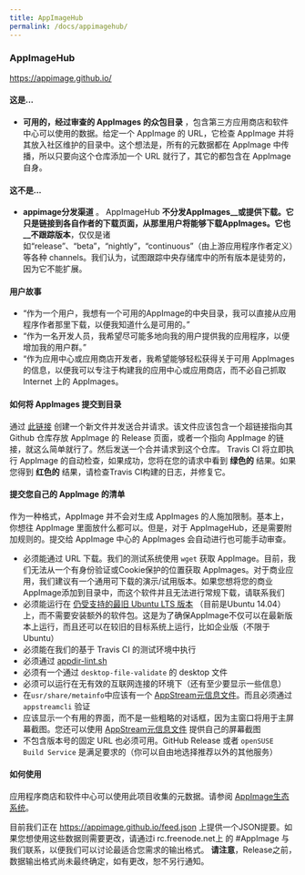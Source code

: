 ```yaml
---
title: AppImageHub
permalink: /docs/appimagehub/
---
```


### AppImageHub

https://appimage.github.io/

#### 这是...

* __可用的，经过审查的 AppImages 的众包目录__ ，包含第三方应用商店和软件中心可以使用的数据。给定一个 AppImage 的 URL，它检查 AppImage 并将其放入社区维护的目录中。这个想法是，所有的元数据都在 AppImage 中传播，所以只要向这个仓库添加一个 URL 就行了，其它的都包含在 AppImage 自身。

#### 这不是...

* __appimage分发渠道__ 。 AppImageHub __不分发AppImages__或提供下载。它只是链接到各自作者的下载页面，从那里用户将能够下载AppImages。它也__不跟踪版本__，仅仅是诸如“release”、“beta”，“nightly”，“continuous”（由上游应用程序作者定义）等各种 channels。我们认为，试图跟踪中央存储库中的所有版本是徒劳的，因为它不能扩展。

#### 用户故事

* “作为一个用户，我想有一个可用的AppImage的中央目录，我可以直接从应用程序作者那里下载，以便我知道什么是可用的。”
* “作为一名开发人员，我希望尽可能多地向我的用户提供我的应用程序，以便增加我的用户群。”
* “作为应用中心或应用商店开发者，我希望能够轻松获得关于可用 AppImages 的信息，以便我可以专注于构建我的应用中心或应用商店，而不必自己抓取 Internet 上的 AppImages。

#### 如何将 AppImages 提交到目录

通过 [此链接](https://github.com/AppImage/AppImageHub/new/gh-pages/data) 创建一个新文件并发送合并请求。该文件应该包含一个超链接指向其 Github 仓库存放 AppImage 的 Release 页面，或者一个指向 AppImage 的链接，就这么简单就行了。然后发送一个合并请求到这个仓库。 Travis CI 将立即执行 AppImage 的自动检查，如果成功，您将在您的请求中看到 __绿色的__ 结果。如果您得到 __红色的__ 结果，请检查Travis CI构建的日志，并修复它。

#### 提交您自己的 AppImage 的清单

作为一种格式，AppImage 并不会对生成 AppImages 的人施加限制。基本上，你想往 AppImage 里面放什么都可以。但是，对于 AppImageHub，还是需要附加规则的。提交给 AppImage 中心的 AppImages 会自动进行也可能手动审查。

* 必须能通过 URL 下载。我们的测试系统使用 `wget` 获取 AppImage。目前，我们无法从一个有身份验证或Cookie保护的位置获取 AppImages。对于商业应用，我们建议有一个通用可下载的演示/试用版本。如果您想将您的商业AppImage添加到目录中，而这个软件并且无法进行常规下载，请联系我们
* 必须能运行在 [仍受支持的最旧 Ubuntu LTS 版本](https://www.ubuntu.com/info/release-end-of-life) （目前是Ubuntu 14.04）上，而不需要安装额外的软件包。这是为了确保AppImage不仅可以在最新版本上运行，而且还可以在较旧的目标系统上运行，比如企业版（不限于Ubuntu）
* 必须能在我们的基于 Travis CI 的测试环境中执行
* 必须通过 [appdir-lint.sh](https://github.com/AppImage/AppImages/blob/master/appdir-lint.sh)
* 必须有一个通过 `desktop-file-validate` 的 desktop 文件
* 必须可以运行在无有效的互联网连接的环境下（还有至少要显示一些信息）
* 在`usr/share/metainfo`中应该有一个 [AppStream元信息文件](https://people.freedesktop.org/~hughsient/appdata/)。而且必须通过 `appstreamcli` 验证
* 应该显示一个有用的界面，而不是一些粗略的对话框，因为主窗口将用于主屏幕截图。您还可以使用 [AppStream元信息文件](https://people.freedesktop.org/~hughsient/appdata/) 提供自己的屏幕截图
* 不包含版本号的固定 URL 也必须可用。GitHub Release 或者 `openSUSE Build Service` 是满足要求的（你可以自由地选择推荐以外的其他服务）

#### 如何使用

应用程序商店和软件中心可以使用此项目收集的元数据。请参阅 [AppImage生态系统](https://github.com/AppImage/AppImageKit/wiki/Ecosystem)。

目前我们正在 https://appimage.github.io/feed.json 上提供一个JSON提要。如果您想使用这些数据则需要更改，请通过i rc.freenode.net上 的 #AppImage 与我们联系，以便我们可以讨论最适合您需求的输出格式。 __请注意__，Release之前，数据输出格式尚未最终确定，如有更改，恕不另行通知。
